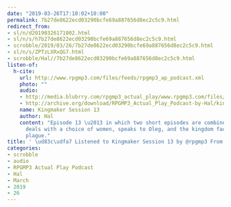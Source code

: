 ```yaml
---
date: "2019-03-26T17:10:02+10:00"
permalink: 7b27de8622ecd03290bcfe69a887656d8ec2c5c9.html
redirect_from:
- sl/n/d20190326171002.html
- sl/n/s/h7b27de8622ecd03290bcfe69a887656d8ec2c5c9.html
- scrobble/2019/03/26/7b27de8622ecd03290bcfe69a887656d8ec2c5c9.html
- sl/n/s/ZPTzLXRxQG7.html
- scrobble/Hal//7b27de8622ecd03290bcfe69a887656d8ec2c5c9.html
listen-of:
  h-cite:
    url: http://www.rpgmp3.com/files/feeds/rpgmp3_ap_podcast.xml
    photo: ""
    audio:
    - http://media.blubrry.com/rpgmp3_actual_play/www.rpgmp3.com/files/game_recordings/Sugar_Fuelled_Gamers/kingmaker_session_13.mp3
    - http://archive.org/download/RPGMP3_Actual_Play_Podcast-by-Hal/kingmaker_session_13.mp3
    name: Kingmaker Session 13
    author: Hal
    content: "Episode 13 \u2013 in which two short episodes are combined \u2013 Kaylen
      deals with a choice of women, speaks to Oleg, and the kingdom faces a minor
      plague."
title: ' \ud83c\udfa7 Listened to Kingmaker Session 13 by @rpgmp3 From #RPGMP3ActualPlayPodcast'
categories:
- scrobble
- audio
- RPGMP3 Actual Play Podcast
- Hal
- March
- 2019
- 26
---
```

